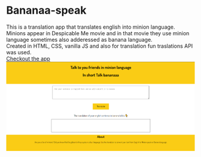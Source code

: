 # Bananaa-speak
This is a translation app that translates english into minion language. Minions appear in Despicable Me movie and in that movie they use minion language sometimes also adderessed as banana language. </br> 
Created in HTML, CSS, vanilla JS and also for translation fun traslations API was used.</br>
[Checkout the app](https://banana-languagee.netlify.app/)
![Screenshot](/mimg.png)


